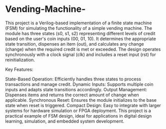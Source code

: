 # Vending-Machine-

This project is a Verilog-based implementation of a finite state machine (FSM) for simulating the functionality of a simple vending machine. The module has three states (s0, s1, s2) representing different levels of credit based on the user's coin inputs (00, 01, 10). It determines the appropriate state transition, dispenses an item (out), and calculates any change (change) when the required credit is met or exceeded. The design operates synchronously with a clock signal (clk) and includes a reset input (rst) for reinitialization.

Key Features:

State-Based Operation: Efficiently handles three states to process transactions and manage credit.
Dynamic Inputs: Supports multiple coin inputs and adapts state transitions accordingly.
Output Management: Dispenses items and returns the correct amount of change when applicable.
Synchronous Reset: Ensures the module initializes to the base state when reset is triggered.
Compact Design: Easy to integrate with larger systems for hardware simulation or FPGA deployment.
This project is a practical example of FSM design, ideal for applications in digital design learning, simulation, and embedded system development.
